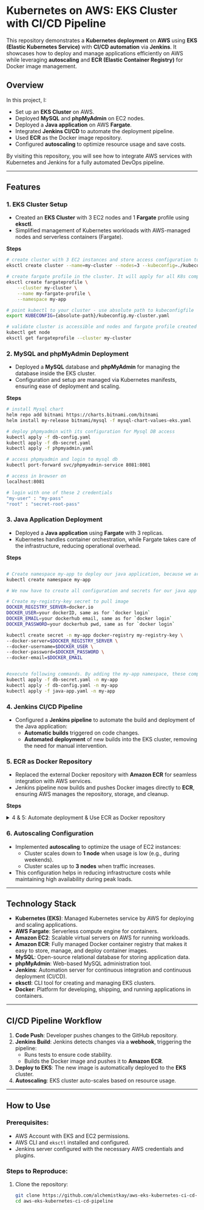 # Kubernetes on AWS: EKS Cluster with CI/CD Pipeline

This repository demonstrates a **Kubernetes deployment** on **AWS** using **EKS (Elastic Kubernetes Service)** with **CI/CD automation** via **Jenkins**. It showcases how to deploy and manage applications efficiently on AWS while leveraging **autoscaling** and **ECR (Elastic Container Registry)** for Docker image management.

## Overview

In this project, I:
- Set up an **EKS Cluster** on AWS.
- Deployed **MySQL** and **phpMyAdmin** on EC2 nodes.
- Deployed a **Java application** on AWS **Fargate**.
- Integrated **Jenkins CI/CD** to automate the deployment pipeline.
- Used **ECR** as the Docker image repository.
- Configured **autoscaling** to optimize resource usage and save costs.

By visiting this repository, you will see how to integrate AWS services with Kubernetes and Jenkins for a fully automated DevOps pipeline.

---

## Features

### 1. **EKS Cluster Setup**
- Created an **EKS Cluster** with 3 EC2 nodes and 1 **Fargate** profile using **eksctl**.
- Simplified management of Kubernetes workloads with AWS-managed nodes and serverless containers (Fargate).

**Steps**
```sh
# create cluster with 3 EC2 instances and store access configuration to cluster in kubeconfig.my-cluster.yaml file
eksctl create cluster --name=my-cluster --nodes=3 --kubeconfig=./kubeconfig.my-cluster.yaml

# create fargate profile in the cluster. It will apply for all K8s components in my-app namespace
eksctl create fargateprofile \
    --cluster my-cluster \
    --name my-fargate-profile \
    --namespace my-app

# point kubectl to your cluster - use absolute path to kubeconfigfile
export KUBECONFIG={absolute-path}/kubeconfig.my-cluster.yaml

# validate cluster is accessible and nodes and fargate profile created
kubectl get node
eksctl get fargateprofile --cluster my-cluster

```


### 2. **MySQL and phpMyAdmin Deployment**
- Deployed a **MySQL** database and **phpMyAdmin** for managing the database inside the EKS cluster.
- Configuration and setup are managed via Kubernetes manifests, ensuring ease of deployment and scaling.

**Steps**
```sh
# install Mysql chart
helm repo add bitnami https://charts.bitnami.com/bitnami
helm install my-release bitnami/mysql -f mysql-chart-values-eks.yaml

# deploy phpmyadmin with its configuration for Mysql DB access
kubectl apply -f db-config.yaml
kubectl apply -f db-secret.yaml
kubectl apply -f phpmyadmin.yaml

# access phpmyadmin and login to mysql db
kubectl port-forward svc/phpmyadmin-service 8081:8081

# access in browser on
localhost:8081

# login with one of these 2 credentials
"my-user" : "my-pass"
"root" : "secret-root-pass"

```


### 3. **Java Application Deployment**
- Deployed a **Java application** using **Fargate** with 3 replicas.
- Kubernetes handles container orchestration, while Fargate takes care of the infrastructure, reducing operational overhead.

**Steps**
```sh

# Create namespace my-app to deploy our java application, because we are deploying java-app with fargate profile. And fargate profile we create applies for my-app namespace.
kubectl create namespace my-app

# We now have to create all configuration and secrets for our java app in the my-app namespace

# Create my-registry-key secret to pull image
DOCKER_REGISTRY_SERVER=docker.io
DOCKER_USER=your dockerID, same as for `docker login`
DOCKER_EMAIL=your dockerhub email, same as for `docker login`
DOCKER_PASSWORD=your dockerhub pwd, same as for `docker login`

kubectl create secret -n my-app docker-registry my-registry-key \
--docker-server=$DOCKER_REGISTRY_SERVER \
--docker-username=$DOCKER_USER \
--docker-password=$DOCKER_PASSWORD \
--docker-email=$DOCKER_EMAIL


#execute following commands. By adding the my-app namespace, these components will be created with Fargate profile
kubectl apply -f db-secret.yaml -n my-app
kubectl apply -f db-config.yaml -n my-app
kubectl apply -f java-app.yaml -n my-app

```


### 4. **Jenkins CI/CD Pipeline**
- Configured a **Jenkins pipeline** to automate the build and deployment of the Java application:
  - **Automatic builds** triggered on code changes.
  - **Automated deployment** of new builds into the EKS cluster, removing the need for manual intervention.

### 5. **ECR as Docker Repository**
- Replaced the external Docker repository with **Amazon ECR** for seamless integration with AWS services.
- Jenkins pipeline now builds and pushes Docker images directly to **ECR**, ensuring AWS manages the repository, storage, and cleanup.

**Steps**
<details>
    <summary> 4 & 5: Automate deployment & Use ECR as Docker repository </summary>
 <br />

**Current cluster setup**

At this point, you already have an EKS cluster, where:
- Mysql chart is deployed and phpmyadmin is running too
- my-app namespace was created
- db-config and db-secret were created in the my-app namespace for the java-app
- my-registry-key secret was created to fetch image from docker-hub
- your java app is also running

**Steps to automate deployment for existing setup**
```sh
# Create an ECR registry for your java-app image

# Locally, on your computer: Create a docker registry secret for ECR
DOCKER_REGISTRY_SERVER=your ECR registry server - "your-aws-id.dkr.ecr.your-ecr-region.amazonaws.com"
DOCKER_USER=your dockerID, same as for `docker login` - "AWS"
DOCKER_PASSWORD=your dockerhub pwd, same as for `docker login` - get using: "aws ecr get-login-password --region {ecr-region}"

kubectl create secret -n my-app docker-registry my-ecr-registry-key \
--docker-server=$DOCKER_REGISTRY_SERVER \
--docker-username=$DOCKER_USER \
--docker-password=$DOCKER_PASSWORD

# SSH into server where Jenkins container is running
ssh -i {private-key-path} {user}@{public-ip}

# Enter Jenkins container
sudo docker exec -it {jenkins-container-id} -u 0 bash

# Install aws-cli inside Jenkins container
- Link: https://docs.aws.amazon.com/cli/latest/userguide/getting-started-install.html

curl "https://awscli.amazonaws.com/awscli-exe-linux-x86_64.zip" -o "awscliv2.zip"
unzip awscliv2.zip
./aws/install

# Install kubectl inside Jenkins container
- Link: https://kubernetes.io/docs/tasks/tools/install-kubectl-linux/

apt-get update
apt-get install -y apt-transport-https ca-certificates curl gnupg
curl -fsSL https://pkgs.k8s.io/core:/stable:/v1.31/deb/Release.key | gpg --dearmor -o /etc/apt/keyrings/kubernetes-apt-keyring.gpg
chmod 644 /etc/apt/keyrings/kubernetes-apt-keyring.gpg
echo 'deb [signed-by=/etc/apt/keyrings/kubernetes-apt-keyring.gpg] https://pkgs.k8s.io/core:/stable:/v1.31/deb/ /' | tee /etc/apt/sources.list.d/kubernetes.list
chmod 644 /etc/apt/sources.list.d/kubernetes.list
apt-get update
apt-get install -y kubectl

# Install envsubst tool
- Link: https://command-not-found.com/envsubst

apt-get update
apt-get install -y gettext-base

# create 2 "secret-text" credentials for AWS access in Jenkins:
- "jenkins_aws_access_key_id" for AWS_ACCESS_KEY_ID
- "jenkins_aws_secret_access_key" for AWS_SECRET_ACCESS_KEY

# Create 4 "secret-text" credentials for db-secret.yaml:
- id: "db_user", secret: "my-user"
- id: "db_pass", secret: "my-pass"
- id: "db_name", secret: "my-app-db"
- id: "db_root_pass", secret: "secret-root-pass"

# Set the correct values in Jenkins for following environment variables:
- ECR_REPO_URL
- CLUSTER_REGION


```
</details>


### 6. **Autoscaling Configuration**
- Implemented **autoscaling** to optimize the usage of EC2 instances:
  - Cluster scales down to **1 node** when usage is low (e.g., during weekends).
  - Cluster scales up to **3 nodes** when traffic increases.
- This configuration helps in reducing infrastructure costs while maintaining high availability during peak loads.

---

## Technology Stack

- **Kubernetes (EKS)**: Managed Kubernetes service by AWS for deploying and scaling applications.
- **AWS Fargate**: Serverless compute engine for containers.
- **Amazon EC2**: Scalable virtual servers on AWS for running workloads.
- **Amazon ECR**: Fully managed Docker container registry that makes it easy to store, manage, and deploy container images.
- **MySQL**: Open-source relational database for storing application data.
- **phpMyAdmin**: Web-based MySQL administration tool.
- **Jenkins**: Automation server for continuous integration and continuous deployment (CI/CD).
- **eksctl**: CLI tool for creating and managing EKS clusters.
- **Docker**: Platform for developing, shipping, and running applications in containers.

---

## CI/CD Pipeline Workflow

1. **Code Push**: Developer pushes changes to the GitHub repository.
2. **Jenkins Build**: Jenkins detects changes via a **webhook**, triggering the pipeline:
   - Runs tests to ensure code stability.
   - Builds the Docker image and pushes it to **Amazon ECR**.
3. **Deploy to EKS**: The new image is automatically deployed to the **EKS** cluster.
4. **Autoscaling**: EKS cluster auto-scales based on resource usage.

---

## How to Use

### Prerequisites:
- AWS Account with EKS and EC2 permissions.
- AWS CLI and `eksctl` installed and configured.
- Jenkins server configured with the necessary AWS credentials and plugins.

### Steps to Reproduce:
1. Clone the repository:
   ```bash
   git clone https://github.com/alchemistkay/aws-eks-kubernetes-ci-cd-pipeline.git
   cd aws-eks-kubernetes-ci-cd-pipeline